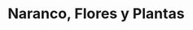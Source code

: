---
title: "Naranco, Flores y Plantas"
url: /oviedo-uvieu/naranco-flores-y-plantas/
shop: Blumen
---